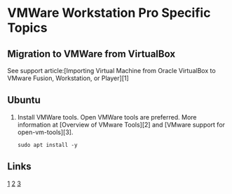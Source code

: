 # VMWare Workstation Pro Specific Topics

## Migration to VMWare from VirtualBox

See support article:[Importing Virtual Machine from Oracle VirtualBox to VMware Fusion, Workstation, or Player][1]


## Ubuntu

1. Install VMWare tools. Open VMWare tools are preferred. More information at [Overview of VMware Tools][2] and [VMware support for open-vm-tools][3].
   ```shell
   sudo apt install -y
   ```


## Links

[1]((https://knowledge.broadcom.com/external/article/341189/importing-virtual-machine-from-oracle-vi.html))
[2](https://knowledge.broadcom.com/external/article?articleNumber=315382)
[3](https://knowledge.broadcom.com/external/article?articleNumber=313456)
